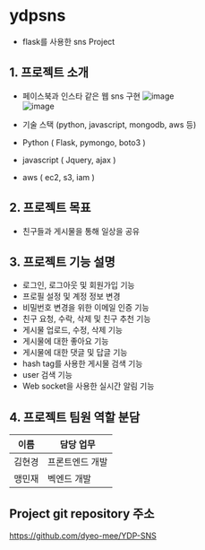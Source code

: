 # ydpsns

- flask를 사용한 sns Project

## 1. 프로젝트 소개
  - 페이스북과 인스타 같은 웹 sns 구현
![image](https://user-images.githubusercontent.com/86212081/154900180-9d898a59-3703-4696-ac76-940588333768.png)  
![image](https://user-images.githubusercontent.com/86212081/155872007-620328e4-7029-4aff-bc50-1463ead53b05.png)  

  - 기술 스택 (python, javascript, mongodb, aws 등)  
  - Python ( Flask, pymongo, boto3 )  
  - javascript ( Jquery, ajax ) 
  - aws ( ec2, s3, iam )

## 2. 프로젝트 목표
  - 친구들과 게시물을 통해 일상을 공유

## 3. 프로젝트 기능 설명
  - 로그인, 로그아웃 및 회원가입 기능  
  - 프로필 설정 및 계정 정보 변경  
  - 비밀번호 변경을 위한 이메일 인증 기능
  - 친구 요청, 수락, 삭제 및 친구 추천 기능  
  - 게시물 업로드, 수정, 삭제 기능  
  - 게시물에 대한 좋아요 기능
  - 게시물에 대한 댓글 및 답글 기능 
  - hash tag를 사용한 게시물 검색 기능
  - user 검색 기능 
  - Web socket을 사용한 실시간 알림 기능

## 4. 프로젝트 팀원 역할 분담
| 이름 | 담당 업무 |
| ------ | ------ |
| 김현경 | 프론트엔드 개발 |
| 맹민재 | 벡엔드 개발 |

## Project git repository 주소
https://github.com/dyeo-mee/YDP-SNS
